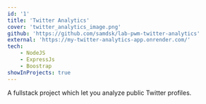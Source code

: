```yaml
---
id: '1'
title: 'Twitter Analytics'
cover: 'twitter_analytics_image.png'
github: 'https://github.com/samdsk/lab-pwm-twitter-analytics'
external: 'https://my-twitter-analytics-app.onrender.com/'
tech:
    - NodeJS
    - ExpressJs
    - Boostrap
showInProjects: true
---
```

A fullstack project which let you analyze public Twitter profiles.